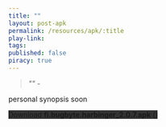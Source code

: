 ```yaml
---
title: ""
layout: post-apk
permalink: /resources/apk/:title
play-link: 
tags:
published: false
piracy: true
---
```


> _"" - <a href="" target="_blank"></a>_

personal synopsis soon 

<div class="text-center">
    <a class="btn btn-dark btn-block w-100" onclick='apk("fi.bugbyte.harbinger_2.0.7.apk")' target="_blank" style="text-decoration: none; background-color: #333;"> Download <b>fi.bugbyte.harbinger_2.0.7.apk</b> ()</a>
</div>
